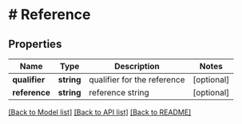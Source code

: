 # # Reference

## Properties

Name | Type | Description | Notes
------------ | ------------- | ------------- | -------------
**qualifier** | **string** | qualifier for the reference | [optional]
**reference** | **string** | reference string | [optional]

[[Back to Model list]](../../README.md#models) [[Back to API list]](../../README.md#endpoints) [[Back to README]](../../README.md)
